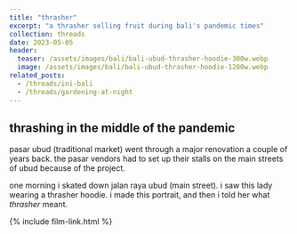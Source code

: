 ```yaml
---
title: "thrasher"
excerpt: "a thrasher selling fruit during bali's pandemic times"
collection: threads
date: 2023-05-05
header:
  teaser: /assets/images/bali/bali-ubud-thrasher-hoodie-300w.webp
  image: /assets/images/bali/bali-ubud-thrasher-hoodie-1280w.webp
related_posts:
  - /threads/ini-bali
  - /threads/gardening-at-night
---
```


## thrashing in the middle of the pandemic

pasar ubud (traditional market) went through a major renovation a couple of years back. the pasar vendors had to set up their stalls on the main streets of ubud because of the project.

one morning i skated down jalan raya ubud (main street). i saw this lady wearing a thrasher hoodie. i made this portrait, and then i told her what _thrasher_ meant.

{% include film-link.html %}